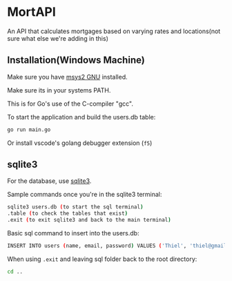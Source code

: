 # MortAPI
An API that calculates mortgages based on varying rates and locations(not sure what else we're adding in this)

## Installation(Windows Machine)

Make sure you have [msys2 GNU](https://www.msys2.org/) installed.

Make sure its in your systems PATH. 

This is for Go's use of the C-compiler "gcc".

To start the application and build the users.db table:

```sh
go run main.go
```

Or install vscode's golang debugger extension (`f5`)

## sqlite3

For the database, use [sqlite3](https://www.sqlite.org/download.html).

Sample commands once you're in the sqlite3 terminal:

```sh
sqlite3 users.db (to start the sql terminal)
.table (to check the tables that exist)
.exit (to exit sqlite3 and back to the main terminal)
```

Basic sql command to insert into the users.db:
```sh
INSERT INTO users (name, email, password) VALUES ('Thiel', 'thiel@gmail.com', 'password');
```

When using `.exit` and leaving sql folder back to the root directory:
```sh
cd ..
``` 
